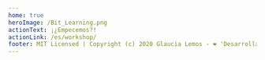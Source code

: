 ```yaml
---
home: true
heroImage: /Bit_Learning.png
actionText: ¡¿Empecemos?!
actionLink: /es/workshop/
footer: MIT Licensed | Copyright (c) 2020 Glaucia Lemos - ❤️ 'Desarrollado por la comunidad para la comunidad!' ❤️
---
```

